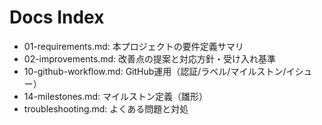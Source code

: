 # Docs Index

- 01-requirements.md: 本プロジェクトの要件定義サマリ
- 02-improvements.md: 改善点の提案と対応方針・受け入れ基準
- 10-github-workflow.md: GitHub運用（認証/ラベル/マイルストン/イシュー）
- 14-milestones.md: マイルストン定義（雛形）
- troubleshooting.md: よくある問題と対処
